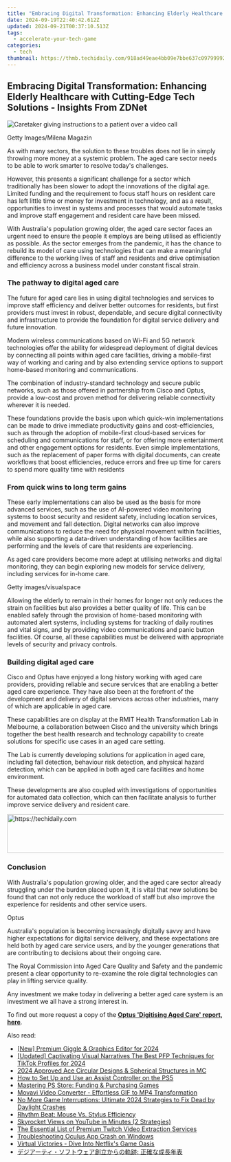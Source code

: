 ```yaml
---
title: "Embracing Digital Transformation: Enhancing Elderly Healthcare with Cutting-Edge Tech Solutions - Insights From ZDNet"
date: 2024-09-19T22:40:42.612Z
updated: 2024-09-21T00:37:10.513Z
tags:
  - accelerate-your-tech-game
categories:
  - tech
thumbnail: https://thmb.techidaily.com/918ad49eae4bb09e7bbe637c097999923379261d114b5800bdb87d98b552aa6d.jpg
---
```


## Embracing Digital Transformation: Enhancing Elderly Healthcare with Cutting-Edge Tech Solutions - Insights From ZDNet

![Caretaker giving instructions to a patient over a video call](https://www.zdnet.com/a/img/resize/6d7ebd12d8e6aea5eab64431a09c2f09b90e4fe5/2023/02/20/f82716a6-106b-4991-be29-adcc3ae44e8f/gettyimages-1396300637.png?auto=webp&width=1280)

Getty Images/Milena Magazin

As with many sectors, the solution to these troubles does not lie in simply throwing more money at a systemic problem. The aged care sector needs to be able to work smarter to resolve today's challenges.

However, this presents a significant challenge for a sector which traditionally has been slower to adopt the innovations of the digital age. Limited funding and the requirement to focus staff hours on resident care has left little time or money for investment in technology, and as a result, opportunities to invest in systems and processes that would automate tasks and improve staff engagement and resident care have been missed.

With Australia's population growing older, the aged care sector faces an urgent need to ensure the people it employs are being utilised as efficiently as possible. As the sector emerges from the pandemic, it has the chance to rebuild its model of care using technologies that can make a meaningful difference to the working lives of staff and residents and drive optimisation and efficiency across a business model under constant fiscal strain.

### The pathway to digital aged care

The future for aged care lies in using digital technologies and services to improve staff efficiency and deliver better outcomes for residents, but first providers must invest in robust, dependable, and secure digital connectivity and infrastructure to provide the foundation for digital service delivery and future innovation.

Modern wireless communications based on Wi-Fi and 5G network technologies offer the ability for widespread deployment of digital devices by connecting all points within aged care facilities, driving a mobile-first way of working and caring and by also extending service options to support home-based monitoring and communications.

The combination of industry-standard technology and secure public networks, such as those offered in partnership from Cisco and Optus, provide a low-cost and proven method for delivering reliable connectivity wherever it is needed.

These foundations provide the basis upon which quick-win implementations can be made to drive immediate productivity gains and cost-efficiencies, such as through the adoption of mobile-first cloud-based services for scheduling and communications for staff, or for offering more entertainment and other engagement options for residents. Even simple implementations, such as the replacement of paper forms with digital documents, can create workflows that boost efficiencies, reduce errors and free up time for carers to spend more quality time with residents

### From quick wins to long term gains

These early implementations can also be used as the basis for more advanced services, such as the use of AI-powered video monitoring systems to boost security and resident safety, including location services, and movement and fall detection. Digital networks can also improve communications to reduce the need for physical movement within facilities, while also supporting a data-driven understanding of how facilities are performing and the levels of care that residents are experiencing.

As aged care providers become more adept at utilising networks and digital monitoring, they can begin exploring new models for service delivery, including services for in-home care. 

Getty images/visualspace

Allowing the elderly to remain in their homes for longer not only reduces the strain on facilities but also provides a better quality of life. This can be enabled safely through the provision of home-based monitoring with automated alert systems, including systems for tracking of daily routines and vital signs, and by providing video communications and panic button facilities. Of course, all these capabilities must be delivered with appropriate levels of security and privacy controls.

### Building digital aged care

Cisco and Optus have enjoyed a long history working with aged care providers, providing reliable and secure services that are enabling a better aged care experience. They have also been at the forefront of the development and delivery of digital services across other industries, many of which are applicable in aged care.

These capabilities are on display at the RMIT Health Transformation Lab in Melbourne, a collaboration between Cisco and the university which brings together the best health research and technology capability to create solutions for specific use cases in an aged care setting. 

The Lab is currently developing solutions for application in aged care, including fall detection, behaviour risk detection, and physical hazard detection, which can be applied in both aged care facilities and home environment. 

These developments are also coupled with investigations of opportunities for automated data collection, which can then facilitate analysis to further improve service delivery and resident care. 

<!-- affiliate ads begin -->
<a href="https://aligracehair.sjv.io/c/5597632/2080317/19272" target="_top" id="2080317">
  <img src="//a.impactradius-go.com/display-ad/19272-2080317" border="0" alt="https://techidaily.com" width="728" height="90"/>
</a>
<img height="0" width="0" src="https://aligracehair.sjv.io/i/5597632/2080317/19272" style="position:absolute;visibility:hidden;" border="0" />
<!-- affiliate ads end -->

### Conclusion

With Australia's population growing older, and the aged care sector already struggling under the burden placed upon it, it is vital that new solutions be found that can not only reduce the workload of staff but also improve the experience for residents and other service users.

Optus

Australia's population is becoming increasingly digitally savvy and have higher expectations for digital service delivery, and these expectations are held both by aged care service users, and by the younger generations that are contributing to decisions about their ongoing care.

The Royal Commission into Aged Care Quality and Safety and the pandemic present a clear opportunity to re-examine the role digital technologies can play in lifting service quality.

Any investment we make today in delivering a better aged care system is an investment we all have a strong interest in.

To find out more request a copy of the [**Optus 'Digitising Aged Care' report, here**](https://www.optus.com.au/enterprise/accelerate/communications/aged-care-a-sector-in-transformation).

<ins class="adsbygoogle"
     style="display:block"
     data-ad-format="autorelaxed"
     data-ad-client="ca-pub-7571918770474297"
     data-ad-slot="1223367746"></ins>

<ins class="adsbygoogle"
     style="display:block"
     data-ad-client="ca-pub-7571918770474297"
     data-ad-slot="8358498916"
     data-ad-format="auto"
     data-full-width-responsive="true"></ins>

<span class="atpl-alsoreadstyle">Also read:</span>
<div><ul>
<li><a href="https://fox-glue.techidaily.com/new-premium-giggle-and-graphics-editor-for-2024/"><u>[New] Premium Giggle & Graphics Editor for 2024</u></a></li>
<li><a href="https://tiktok-videos.techidaily.com/updated-captivating-visual-narratives-the-best-pfp-techniques-for-tiktok-profiles-for-2024/"><u>[Updated] Captivating Visual Narratives The Best PFP Techniques for TikTok Profiles for 2024</u></a></li>
<li><a href="https://desktop-recording.techidaily.com/2024-approved-ace-circular-designs-and-spherical-structures-in-mc/"><u>2024 Approved Ace Circular Designs & Spherical Structures in MC</u></a></li>
<li><a href="https://games-able.techidaily.com/how-to-set-up-and-use-an-assist-controller-on-the-ps5/"><u>How to Set Up and Use an Assist Controller on the PS5</u></a></li>
<li><a href="https://games-able.techidaily.com/mastering-ps-store-funding-and-purchasing-games/"><u>Mastering PS Store: Funding & Purchasing Games</u></a></li>
<li><a href="https://techtrends.techidaily.com/movavi-video-converter-effortless-gif-to-mp4-transformation/"><u>Movavi Video Converter - Effortless GIF to MP4 Transformation</u></a></li>
<li><a href="https://win-answers.techidaily.com/no-more-game-interruptions-ultimate-2024-strategies-to-fix-dead-by-daylight-crashes/"><u>No More Game Interruptions: Ultimate 2024 Strategies to Fix Dead by Daylight Crashes</u></a></li>
<li><a href="https://games-able.techidaily.com/rhythm-beat-mouse-vs-stylus-efficiency/"><u>Rhythm Beat: Mouse Vs. Stylus Efficiency</u></a></li>
<li><a href="https://youtube-sure.techidaily.com/cket-views-on-youtube-in-minutes-2-strategies/"><u>Skyrocket Views on YouTube in Minutes (2 Strategies)</u></a></li>
<li><a href="https://games-able.techidaily.com/the-essential-list-of-premium-twitch-video-extraction-services/"><u>The Essential List of Premium Twitch Video Extraction Services</u></a></li>
<li><a href="https://games-able.techidaily.com/troubleshooting-oculus-app-crash-on-windows/"><u>Troubleshooting Oculus App Crash on Windows</u></a></li>
<li><a href="https://games-able.techidaily.com/virtual-victories-dive-into-netflixs-game-oasis/"><u>Virtual Victories - Dive Into Netflix's Game Oasis</u></a></li>
<li><a href="https://some-guidance.techidaily.com/iuodhplusocuoocouodvoodhuocoplusoduplusocveodleodioocpuocpplusocouwjteeriplusobiplusocieobrui7joi3otog5q2j56k644gq5oiq6zw35bm06kgoig/"><u>デジアーティ・ソフトウェア創立からの軌跡: 正確な成長年表</u></a></li>
</ul></div>

